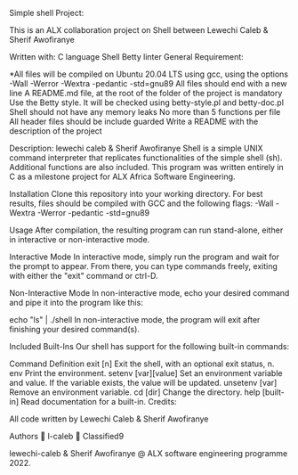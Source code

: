 Simple shell Project:

This is an ALX collaboration project on Shell between Lewechi Caleb & Sherif Awofiranye

Written with:
C language
Shell
Betty linter
General Requirement:

*All files will be compiled on Ubuntu 20.04 LTS using gcc, using the options -Wall -Werror -Wextra -pedantic -std=gnu89
All files should end with a new line
A README.md file, at the root of the folder of the project is mandatory
Use the Betty style. It will be checked using betty-style.pl and betty-doc.pl
Shell should not have any memory leaks
No more than 5 functions per file
All header files should be include guarded
Write a README with the description of the project

Description:
lewechi caleb & Sherif Awofiranye Shell is a simple UNIX command interpreter that replicates functionalities of the simple shell (sh). Additional functions are also included. This program was written entirely in C as a milestone project for ALX Africa Software Engineering.

Installation
Clone this repository into your working directory. For best results, files should be compiled with GCC and the following flags: -Wall -Wextra -Werror -pedantic -std=gnu89

Usage
After compilation, the resulting program can run stand-alone, either in interactive or non-interactive mode.

Interactive Mode
In interactive mode, simply run the program and wait for the prompt to appear. From there, you can type commands freely, exiting with either the "exit" command or ctrl-D.

Non-Interactive Mode
In non-interactive mode, echo your desired command and pipe it into the program like this:

echo "ls" | ./shell
In non-interactive mode, the program will exit after finishing your desired command(s).

Included Built-Ins
Our shell has support for the following built-in commands:

Command	Definition
exit [n]	Exit the shell, with an optional exit status, n.
env	Print the environment.
setenv [var][value]	Set an environment variable and value. If the variable exists, the value will be updated.
unsetenv [var]	Remove an environment variable.
cd [dir]	Change the directory.
help [built-in]	Read documentation for a built-in.
Credits:

All code written by Lewechi Caleb & Sherif Awofiranye

Authors
👤 l-caleb
👤 Classified9

lewechi-caleb & Sherif Awofiranye @ ALX software engineering programme 2022.
